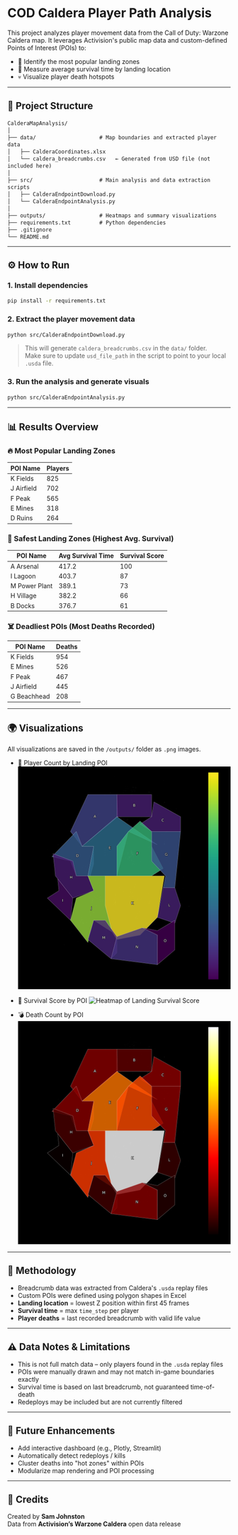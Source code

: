 # COD Caldera Player Path Analysis

This project analyzes player movement data from the Call of Duty: Warzone Caldera map. It leverages Activision's public map data and custom-defined Points of Interest (POIs) to:

- 📍 Identify the most popular landing zones  
- 🧠 Measure average survival time by landing location  
- 💀 Visualize player death hotspots  

---

## 📁 Project Structure

```
CalderaMapAnalysis/
│
├── data/                    # Map boundaries and extracted player data  
│   ├── CalderaCoordinates.xlsx  
│   └── caldera_breadcrumbs.csv   ← Generated from USD file (not included here)  
│
├── src/                     # Main analysis and data extraction scripts  
│   ├── CalderaEndpointDownload.py  
│   └── CalderaEndpointAnalysis.py  
│
├── outputs/                 # Heatmaps and summary visualizations  
├── requirements.txt         # Python dependencies  
├── .gitignore  
└── README.md
```

---

## ⚙️ How to Run

### 1. Install dependencies

```bash
pip install -r requirements.txt
```

### 2. Extract the player movement data

```bash
python src/CalderaEndpointDownload.py
```

> This will generate `caldera_breadcrumbs.csv` in the `data/` folder.  
> Make sure to update `usd_file_path` in the script to point to your local `.usda` file.

### 3. Run the analysis and generate visuals

```bash
python src/CalderaEndpointAnalysis.py
```

---

## 📊 Results Overview

### 🔥 Most Popular Landing Zones

| POI Name | Players |
|----------|---------|
| K Fields | 825     |
| J Airfield | 702   |
| F Peak   | 565     |
| E Mines  | 318     |
| D Ruins  | 264     |

### 🧠 Safest Landing Zones (Highest Avg. Survival)

| POI Name | Avg Survival Time | Survival Score |
|----------|-------------------|----------------|
| A Arsenal | 417.2            | 100            |
| I Lagoon | 403.7            | 87             |
| M Power Plant | 389.1       | 73             |
| H Village | 382.2           | 66             |
| B Docks   | 376.7           | 61             |

### ☠️ Deadliest POIs (Most Deaths Recorded)

| POI Name | Deaths |
|----------|--------|
| K Fields | 954    |
| E Mines  | 526    |
| F Peak   | 467    |
| J Airfield | 445  |
| G Beachhead | 208 |

---

## 🌍 Visualizations

All visualizations are saved in the `/outputs/` folder as `.png` images.

- 🔺 Player Count by Landing POI
![Heatmap of Player Count by Landing POI](./outputs/heatmap_Player_Count_by_Landing_POI.png)

- 🎯 Survival Score by POI
![Heatmap of Landing Survival Score](./outputs/heatmap_Landing_Survival_Score_(0–100).png)

- 💣 Death Count by POI
![Heatmap of Player Death Count by POI](./outputs/heatmap_Player_Death_Count_by_POI.png)

---

## 🧪 Methodology

- Breadcrumb data was extracted from Caldera's `.usda` replay files  
- Custom POIs were defined using polygon shapes in Excel  
- **Landing location** = lowest Z position within first 45 frames  
- **Survival time** = max `time_step` per player  
- **Player deaths** = last recorded breadcrumb with valid life value  

---

## ⚠️ Data Notes & Limitations

- This is not full match data – only players found in the `.usda` replay files  
- POIs were manually drawn and may not match in-game boundaries exactly  
- Survival time is based on last breadcrumb, not guaranteed time-of-death  
- Redeploys may be included but are not currently filtered  

---

## 🚧 Future Enhancements

- Add interactive dashboard (e.g., Plotly, Streamlit)  
- Automatically detect redeploys / kills  
- Cluster deaths into "hot zones" within POIs  
- Modularize map rendering and POI processing  

---

## 🙌 Credits

Created by **Sam Johnston**  
Data from **Activision’s Warzone Caldera** open data release

